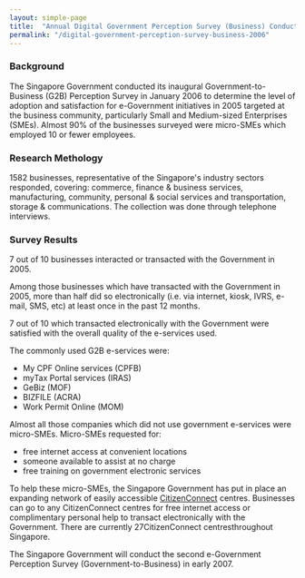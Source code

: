 ```yaml
---
layout: simple-page
title:  "Annual Digital Government Perception Survey (Business) Conducted in 2006"
permalink: "/digital-government-perception-survey-business-2006"
---
```


### **Background**

The Singapore Government conducted its inaugural Government-to-Business (G2B) Perception Survey in January 2006 to determine the level of adoption and satisfaction for e-Government initiatives in 2005 targeted at the business community, particularly Small and Medium-sized Enterprises (SMEs). Almost 90% of the businesses surveyed were micro-SMEs which employed 10 or fewer employees.

### **Research Methology**

1582 businesses, representative of the Singapore's industry sectors responded, covering: commerce, finance & business services, manufacturing, community, personal & social services and transportation, storage & communications. The collection was done through telephone interviews.

### **Survey Results**

7 out of 10 businesses interacted or transacted with the Government in 2005.

Among those businesses which have transacted with the Government in 2005, more than half did so electronically (i.e. via internet, kiosk, IVRS, e-mail, SMS, etc) at least once in the past 12 months.

7 out of 10 which transacted electronically with the Government were satisfied with the overall quality of the e-services used.

The commonly used G2B e-services were:

* My CPF Online services (CPFB)
* myTax Portal services (IRAS)
* GeBiz (MOF)
* BIZFILE (ACRA)
* Work Permit Online (MOM)

Almost all those companies which did not use government e-services were micro-SMEs. Micro-SMEs requested for:

* free internet access at convenient locations
* someone available to assist at no charge
* free training on government electronic services

To help these micro-SMEs, the Singapore Government has put in place an expanding network of easily accessible [CitizenConnect](https://www.ecitizen.gov.sg/) centres. Businesses can go to any CitizenConnect centres for free internet access or complimentary personal help to transact electronically with the Government. There are currently 27CitizenConnect centresthroughout Singapore.

The Singapore Government will conduct the second e-Government Perception Survey (Government-to-Business) in early 2007.
